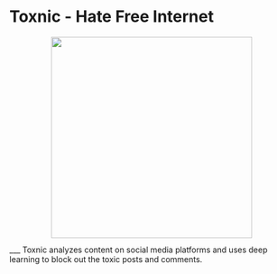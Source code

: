 # Toxnic - Hate Free Internet
<p align="center" style="margin-top: 12px; margin-bottom: 12px;">
<img src="https://faizanahmad.tech/toxnic/img/logo-tight.png" width="356">
</p>
___
Toxnic analyzes content on social media platforms and uses deep learning to block out the toxic posts and comments.